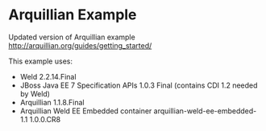 # Arquillian Example

Updated version of Arquillian example http://arquillian.org/guides/getting_started/

This example uses:

- Weld 2.2.14.Final
- JBoss Java EE 7 Specification APIs 1.0.3 Final (contains CDI 1.2 needed by Weld)
- Arquillian 1.1.8.Final
- Arquillian Weld EE Embedded container arquillian-weld-ee-embedded-1.1 1.0.0.CR8
